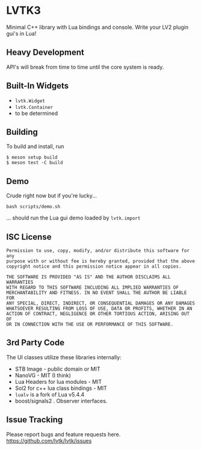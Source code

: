 LVTK3
=====

Minimal C++ library with Lua bindings and console.
Write your LV2 plugin gui's in Lua!

Heavy Development
-----------------
API's will break from time to time until the core system is ready.

Built-In Widgets
----------------
- `lvtk.Widget`
- `lvtk.Container`
- to be determined

Building
--------
To build and install, run
```
$ meson setup build
$ meson test -C build
```

Demo
----
Crude right now but if you're lucky...
```
bash scripts/demo.sh
```
... should run the Lua gui demo loaded by `lvtk.import`

ISC License
-----------
```
Permission to use, copy, modify, and/or distribute this software for any
purpose with or without fee is hereby granted, provided that the above
copyright notice and this permission notice appear in all copies.

THE SOFTWARE IS PROVIDED "AS IS" AND THE AUTHOR DISCLAIMS ALL WARRANTIES
WITH REGARD TO THIS SOFTWARE INCLUDING ALL IMPLIED WARRANTIES OF
MERCHANTABILITY AND FITNESS. IN NO EVENT SHALL THE AUTHOR BE LIABLE FOR
ANY SPECIAL, DIRECT, INDIRECT, OR CONSEQUENTIAL DAMAGES OR ANY DAMAGES
WHATSOEVER RESULTING FROM LOSS OF USE, DATA OR PROFITS, WHETHER IN AN
ACTION OF CONTRACT, NEGLIGENCE OR OTHER TORTIOUS ACTION, ARISING OUT OF
OR IN CONNECTION WITH THE USE OR PERFORMANCE OF THIS SOFTWARE.
```

3rd Party Code
--------------
The UI classes utilize these libraries internally:
- STB Image - public domain or MIT
- NanoVG - MIT (I think)
- Lua Headers for lua modules - MIT
- Sol2 for c++ lua class bindings - MIT
- `lualv` is a fork of Lua v5.4.4
- boost/signals2 . Observer interfaces.

Issue Tracking
--------------
Please report bugs and feature requests here. 
https://github.com/lvtk/lvtk/issues
